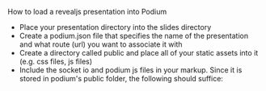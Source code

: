 How to load a revealjs presentation into Podium

- Place your presentation directory into the slides directory
- Create a podium.json file that specifies the name of the presentation and what route (url) you want to associate it with
- Create a directory called public and place all of your static assets into it (e.g. css files, js files)
- Include the socket io and podium js files in your markup. Since it is stored in podium's public folder, the following should suffice: <script src="/socket.io/socket.io.js"></script> <script src="podium.js"></script>
